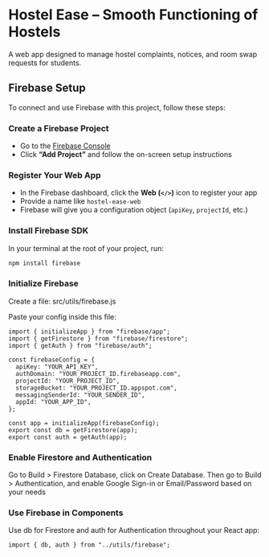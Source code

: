 # Hostel Ease – Smooth Functioning of Hostels

A web app designed to manage hostel complaints, notices, and room swap requests for students.

## Firebase Setup

To connect and use Firebase with this project, follow these steps:

### Create a Firebase Project
- Go to the [Firebase Console](https://console.firebase.google.com/)
- Click **“Add Project”** and follow the on-screen setup instructions

### Register Your Web App
- In the Firebase dashboard, click the **Web (`</>`)** icon to register your app
- Provide a name like `hostel-ease-web`
- Firebase will give you a configuration object (`apiKey`, `projectId`, etc.)

### Install Firebase SDK
In your terminal at the root of your project, run:

```bash
npm install firebase
```

### Initialize Firebase
Create a file: src/utils/firebase.js

Paste your config inside this file:
```
import { initializeApp } from "firebase/app";
import { getFirestore } from "firebase/firestore";
import { getAuth } from "firebase/auth";

const firebaseConfig = {
  apiKey: "YOUR_API_KEY",
  authDomain: "YOUR_PROJECT_ID.firebaseapp.com",
  projectId: "YOUR_PROJECT_ID",
  storageBucket: "YOUR_PROJECT_ID.appspot.com",
  messagingSenderId: "YOUR_SENDER_ID",
  appId: "YOUR_APP_ID",
};

const app = initializeApp(firebaseConfig);
export const db = getFirestore(app);
export const auth = getAuth(app);
```

### Enable Firestore and Authentication
Go to Build > Firestore Database, click on Create Database. Then go to Build > Authentication, and enable Google Sign-in or Email/Password based on your needs

### Use Firebase in Components
Use db for Firestore and auth for Authentication throughout your React app:
```
import { db, auth } from "../utils/firebase";
```

